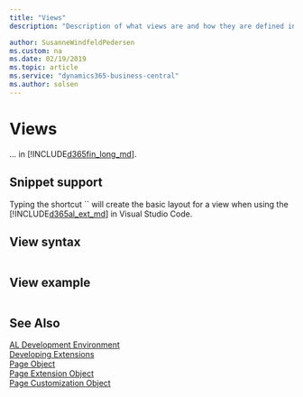 ```yaml
---
title: "Views"
description: "Description of what views are and how they are defined in Business Central."

author: SusanneWindfeldPedersen
ms.custom: na
ms.date: 02/19/2019
ms.topic: article
ms.service: "dynamics365-business-central"
ms.author: solsen
---
```


# Views
... in [!INCLUDE[d365fin_long_md](includes/d365fin_long_md.md)]. 

## Snippet support
Typing the shortcut `` will create the basic layout for a view when using the [!INCLUDE[d365al_ext_md](../includes/d365al_ext_md.md)] in Visual Studio Code.

## View syntax

```

```


## View example

```

```

## See Also  
[AL Development Environment](devenv-reference-overview.md)  
[Developing Extensions](devenv-dev-overview.md)  
[Page Object](devenv-page-object.md)  
[Page Extension Object](devenv-page-ext-object.md)  
[Page Customization Object](devenv-page-cust-object.md)  
